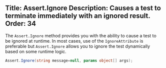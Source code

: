 Title: Assert.Ignore
Description: Causes a test to terminate immediately with an ignored result.
Order: 34
---

The `Assert.Ignore` method provides you with the ability to cause a test to be ignored at runtime. In most cases, use of the `IgnoreAttribute` is preferable but `Assert.Ignore` allows you to ignore the test dynamically based on some runtime logic.

```c#
Assert.Ignore(string message=null, params object[] args);
```
